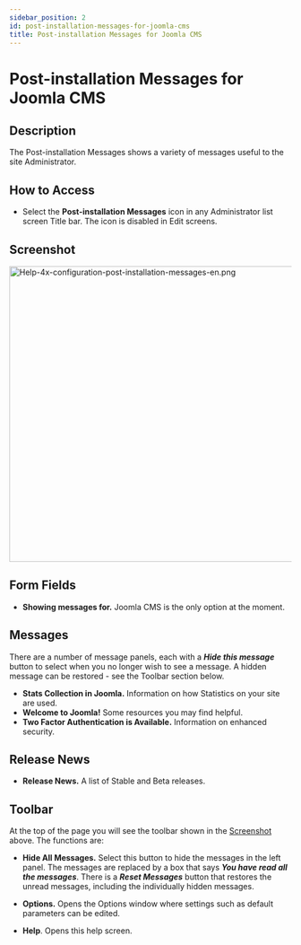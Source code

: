 ```yaml
---
sidebar_position: 2
id: post-installation-messages-for-joomla-cms
title: Post-installation Messages for Joomla CMS
---
```

# Post-installation Messages for Joomla CMS
## Description

The Post-installation Messages shows a variety of messages useful to the
site Administrator.

## How to Access

- Select the **Post-installation Messages** icon in any Administrator
  list screen Title bar. The icon is disabled in Edit screens.

## Screenshot

<img
src="https://docs.joomla.org/images/6/6d/Help-4x-configuration-post-installation-messages-en.png"
decoding="async" data-file-width="800" data-file-height="527"
width="800" height="527"
alt="Help-4x-configuration-post-installation-messages-en.png" />

## Form Fields

- **Showing messages for.** Joomla CMS is the only option at the moment.

## Messages

There are a number of message panels, each with a ***Hide this
message*** button to select when you no longer wish to see a message. A
hidden message can be restored - see the Toolbar section below.

- **Stats Collection in Joomla.** Information on how Statistics on your
  site are used.
- **Welcome to Joomla!** Some resources you may find helpful.
- **Two Factor Authentication is Available.** Information on enhanced
  security.

## Release News

- **Release News.** A list of Stable and Beta releases.

## Toolbar

At the top of the page you will see the toolbar shown in the
[Screenshot](#Screenshot) above. The functions are:

- **Hide All Messages.** Select this button to hide the messages in the
  left panel. The messages are replaced by a box that says ***You have
  read all the messages***. There is a ***Reset Messages*** button that
  restores the unread messages, including the individually hidden
  messages.

<!-- -->

- **Options.** Opens the Options window where settings such as default
  parameters can be edited.

<!-- -->

- **Help**. Opens this help screen.
